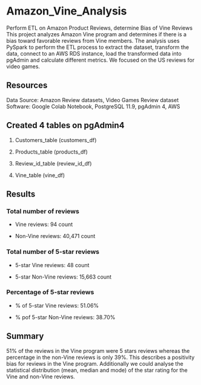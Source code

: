 # Amazon_Vine_Analysis
Perform ETL on Amazon Product Reviews, determine Bias of Vine Reviews
This project analyzes Amazon Vine program and determines if there is a bias toward favorable reviews from Vine members.
The analysis uses PySpark to perform the ETL process to extract the dataset, transform the data, connect to an AWS RDS instance, load the transformed data into pgAdmin and calculate different metrics.
We focused on the US reviews for video games.

## Resources
Data Source: Amazon Review datasets, Video Games Review dataset
Software: Google Colab Notebook, PostgreSQL 11.9, pgAdmin 4, AWS

## Created 4 tables on pgAdmin4
1. Customers_table (customers_df)

3. Products_table (products_df)

5. Review_id_table (review_id_df)

7. Vine_table (vine_df)

## Results
### Total number of reviews
  - Vine reviews: 94 count
  
  - Non-Vine reviews: 40,471 count
  
### Total number of 5-star reviews
  - 5-star Vine reviews: 48 count
  
  - 5-star Non-Vine reviews: 15,663 count
  
### Percentage of 5-star reviews
  - % of 5-star Vine reviews: 51.06%
  
  - % pof 5-star Non-Vine reviews: 38.70%
  

## Summary
51% of the reviews in the Vine program were 5 stars reviews whereas the percentage in the non-Vine reviews is only 39%. This describes a positivity bias for reviews in the Vine program.
Additionally we could analyse the statistical distribution (mean, median and mode) of the star rating for the Vine and non-Vine reviews.
